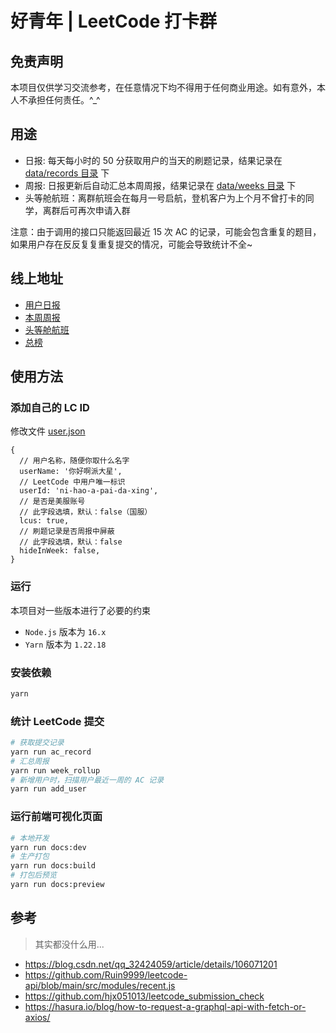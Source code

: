 # 好青年 | LeetCode 打卡群

## 免责声明

本项目仅供学习交流参考，在任意情况下均不得用于任何商业用途。如有意外，本人不承担任何责任。^\_^

## 用途

- 日报: 每天每小时的 50 分获取用户的当天的刷题记录，结果记录在 [data/records 目录](data/records/) 下
- 周报: 日报更新后自动汇总本周周报，结果记录在 [data/weeks 目录](data/weeks/) 下
- 头等舱航班：离群航班会在每月一号启航，登机客户为上个月不曾打卡的同学，离群后可再次申请入群

注意：由于调用的接口只能返回最近 15 次 AC 的记录，可能会包含重复的题目，如果用户存在反反复复重复提交的情况，可能会导致统计不全~

## 线上地址

- [用户日报](https://nice-people-frontend-community.github.io/nice-leetcode/docs/#/daily)
- [本周周报](https://nice-people-frontend-community.github.io/nice-leetcode/docs/#/weekly)
- [头等舱航班](https://nice-people-frontend-community.github.io/nice-leetcode/docs/#/first-class)
- [总榜](https://nice-people-frontend-community.github.io/nice-leetcode/docs/#/ranking)

## 使用方法

### 添加自己的 LC ID

修改文件 [user.json](data/common/user.json)

```json5
{
  // 用户名称，随便你取什么名字
  userName: '你好啊派大星',
  // LeetCode 中用户唯一标识
  userId: 'ni-hao-a-pai-da-xing',
  // 是否是美服账号
  // 此字段选填，默认：false（国服）
  lcus: true,
  // 刷题记录是否周报中屏蔽
  // 此字段选填，默认：false
  hideInWeek: false,
}
```

### 运行

本项目对一些版本进行了必要的约束

- `Node.js` 版本为 `16.x`
- `Yarn` 版本为 `1.22.18`

### 安装依赖

```sh
yarn
```

### 统计 LeetCode 提交

```sh
# 获取提交记录
yarn run ac_record
# 汇总周报
yarn run week_rollup
# 新增用户时，扫描用户最近一周的 AC 记录
yarn run add_user
```

### 运行前端可视化页面

```sh
# 本地开发
yarn run docs:dev
# 生产打包
yarn run docs:build
# 打包后预览
yarn run docs:preview
```

## 参考

> 其实都没什么用...

- https://blog.csdn.net/qq_32424059/article/details/106071201
- https://github.com/Ruin9999/leetcode-api/blob/main/src/modules/recent.js
- https://github.com/hjx051013/leetcode_submission_check
- https://hasura.io/blog/how-to-request-a-graphql-api-with-fetch-or-axios/
